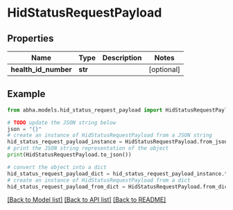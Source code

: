 # HidStatusRequestPayload


## Properties

Name | Type | Description | Notes
------------ | ------------- | ------------- | -------------
**health_id_number** | **str** |  | [optional] 

## Example

```python
from abha.models.hid_status_request_payload import HidStatusRequestPayload

# TODO update the JSON string below
json = "{}"
# create an instance of HidStatusRequestPayload from a JSON string
hid_status_request_payload_instance = HidStatusRequestPayload.from_json(json)
# print the JSON string representation of the object
print(HidStatusRequestPayload.to_json())

# convert the object into a dict
hid_status_request_payload_dict = hid_status_request_payload_instance.to_dict()
# create an instance of HidStatusRequestPayload from a dict
hid_status_request_payload_from_dict = HidStatusRequestPayload.from_dict(hid_status_request_payload_dict)
```
[[Back to Model list]](../README.md#documentation-for-models) [[Back to API list]](../README.md#documentation-for-api-endpoints) [[Back to README]](../README.md)


